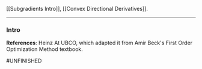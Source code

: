 [[Subgradients Intro]], [[Convex Directional Derivatives]]. 

----
### **Intro**



**References**: Heinz At UBCO, which adapted it from Amir Beck's First Order Optimization Method textbook. 


#UNFINISHED 
